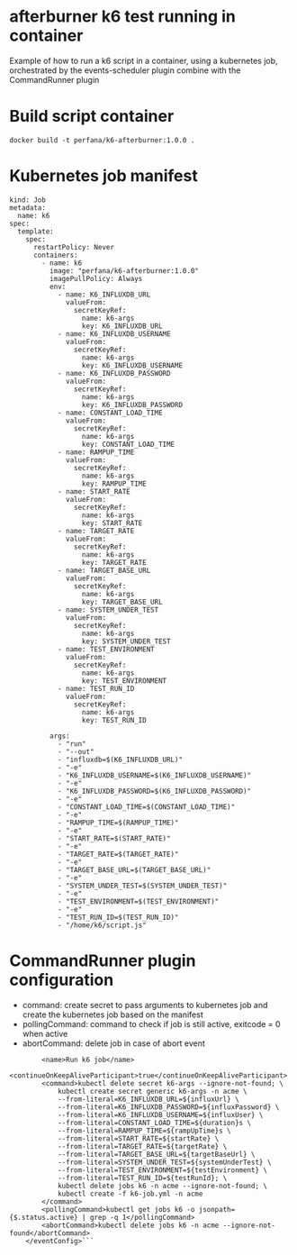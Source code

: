 # afterburner k6 test running in container

Example of how to run a k6 script in a container, using a kubernetes job, orchestrated by the events-scheduler plugin combine with the CommandRunner plugin 
# Build script container

```docker build -t perfana/k6-afterburner:1.0.0 .```

# Kubernetes job manifest

```apiVersion: batch/v1
kind: Job
metadata:
  name: k6
spec:
  template:
    spec:
      restartPolicy: Never
      containers:
        - name: k6
          image: "perfana/k6-afterburner:1.0.0"
          imagePullPolicy: Always
          env:
            - name: K6_INFLUXDB_URL
              valueFrom:
                secretKeyRef:
                  name: k6-args
                  key: K6_INFLUXDB_URL
            - name: K6_INFLUXDB_USERNAME
              valueFrom:
                secretKeyRef:
                  name: k6-args
                  key: K6_INFLUXDB_USERNAME
            - name: K6_INFLUXDB_PASSWORD
              valueFrom:
                secretKeyRef:
                  name: k6-args
                  key: K6_INFLUXDB_PASSWORD
            - name: CONSTANT_LOAD_TIME
              valueFrom:
                secretKeyRef:
                  name: k6-args
                  key: CONSTANT_LOAD_TIME
            - name: RAMPUP_TIME
              valueFrom:
                secretKeyRef:
                  name: k6-args
                  key: RAMPUP_TIME
            - name: START_RATE
              valueFrom:
                secretKeyRef:
                  name: k6-args
                  key: START_RATE
            - name: TARGET_RATE
              valueFrom:
                secretKeyRef:
                  name: k6-args
                  key: TARGET_RATE
            - name: TARGET_BASE_URL
              valueFrom:
                secretKeyRef:
                  name: k6-args
                  key: TARGET_BASE_URL
            - name: SYSTEM_UNDER_TEST
              valueFrom:
                secretKeyRef:
                  name: k6-args
                  key: SYSTEM_UNDER_TEST
            - name: TEST_ENVIRONMENT
              valueFrom:
                secretKeyRef:
                  name: k6-args
                  key: TEST_ENVIRONMENT
            - name: TEST_RUN_ID
              valueFrom:
                secretKeyRef:
                  name: k6-args
                  key: TEST_RUN_ID

          args:
            - "run"
            - "--out"
            - "influxdb=$(K6_INFLUXDB_URL)"
            - "-e"
            - "K6_INFLUXDB_USERNAME=$(K6_INFLUXDB_USERNAME)"
            - "-e"
            - "K6_INFLUXDB_PASSWORD=$(K6_INFLUXDB_PASSWORD)"
            - "-e"
            - "CONSTANT_LOAD_TIME=$(CONSTANT_LOAD_TIME)"
            - "-e"
            - "RAMPUP_TIME=$(RAMPUP_TIME)"
            - "-e"
            - "START_RATE=$(START_RATE)"
            - "-e"
            - "TARGET_RATE=$(TARGET_RATE)"
            - "-e"
            - "TARGET_BASE_URL=$(TARGET_BASE_URL)"
            - "-e"
            - "SYSTEM_UNDER_TEST=$(SYSTEM_UNDER_TEST)"
            - "-e"
            - "TEST_ENVIRONMENT=$(TEST_ENVIRONMENT)"
            - "-e"
            - "TEST_RUN_ID=$(TEST_RUN_ID)"
            - "/home/k6/script.js"
```

# CommandRunner plugin configuration

* command: create secret to pass arguments to kubernetes job and create the kubernetes job based on the manifest
* pollingCommand: command to check if job is still active, exitcode = 0 when active
* abortCommand: delete job in case of abort event

``` <eventConfig implementation="io.perfana.events.commandrunner.CommandRunnerEventConfig">
        <name>Run k6 job</name>
        <continueOnKeepAliveParticipant>true</continueOnKeepAliveParticipant>
        <command>kubectl delete secret k6-args --ignore-not-found; \
            kubectl create secret generic k6-args -n acme \
            --from-literal=K6_INFLUXDB_URL=${influxUrl} \
            --from-literal=K6_INFLUXDB_PASSWORD=${influxPassword} \
            --from-literal=K6_INFLUXDB_USERNAME=${influxUser} \
            --from-literal=CONSTANT_LOAD_TIME=${duration}s \
            --from-literal=RAMPUP_TIME=${rampUpTime}s \
            --from-literal=START_RATE=${startRate} \
            --from-literal=TARGET_RATE=${targetRate} \
            --from-literal=TARGET_BASE_URL=${targetBaseUrl} \
            --from-literal=SYSTEM_UNDER_TEST=${systemUnderTest} \
            --from-literal=TEST_ENVIRONMENT=${testEnvironment} \
            --from-literal=TEST_RUN_ID=${testRunId}; \
            kubectl delete jobs k6 -n acme --ignore-not-found; \
            kubectl create -f k6-job.yml -n acme
        </command>
        <pollingCommand>kubectl get jobs k6 -o jsonpath={$.status.active} | grep -q 1</pollingCommand>
        <abortCommand>kubectl delete jobs k6 -n acme --ignore-not-found</abortCommand>
    </eventConfig>```